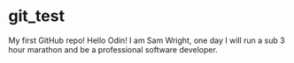 # git_test
My first GitHub repo!
Hello Odin!
I am Sam Wright, one day I will run a sub 3 hour marathon and be a professional software developer. 